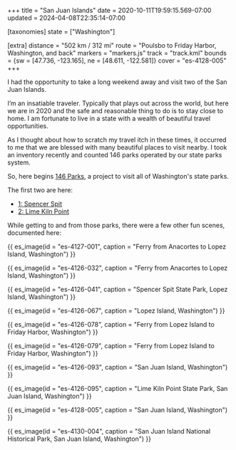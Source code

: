 +++
title = "San Juan Islands"
date = 2020-10-11T19:59:15.569-07:00
updated = 2024-04-08T22:35:14-07:00

[taxonomies]
state = ["Washington"]

[extra]
distance = "502 km / 312 mi"
route = "Poulsbo to Friday Harbor, Washington, and back"
markers = "markers.js"
track = "track.kml"
bounds = {sw = [47.736, -123.165], ne = [48.611, -122.581]}
cover = "es-4128-005"
+++

I had the opportunity to take a long weekend away and visit two of the San Juan Islands.

<!-- more -->

I’m an insatiable traveler. Typically that plays out across the world, but here we are in 2020 and the safe and reasonable thing to do is to stay close to home. I am fortunate to live in a state with a wealth of beautiful travel opportunities.

As I thought about how to scratch my travel itch in these times, it occurred to me that we are blessed with many beautiful places to visit nearby. I took an inventory recently and counted 146 parks operated by our state parks system.

So, here begins [146 Parks](https://146parks.blog/), a project to visit all of Washington's state parks.

The first two are here:

* [1: Spencer Spit](https://146parks.blog/spencer-spit/)
* [2: Lime Kiln Point](https://146parks.blog/lime-kiln-point/)

While getting to and from those parks, there were a few other fun scenes, documented here:

{{ es_image(id = "es-4127-001", caption = "Ferry from Anacortes to Lopez Island, Washington") }}

{{ es_image(id = "es-4126-032", caption = "Ferry from Anacortes to Lopez Island, Washington") }}

{{ es_image(id = "es-4126-041", caption = "Spencer Spit State Park, Lopez Island, Washington") }}

{{ es_image(id = "es-4126-067", caption = "Lopez Island, Washington") }}

{{ es_image(id = "es-4126-078", caption = "Ferry from Lopez Island to Friday Harbor, Washington") }}

{{ es_image(id = "es-4126-079", caption = "Ferry from Lopez Island to Friday Harbor, Washington") }}

{{ es_image(id = "es-4126-093", caption = "San Juan Island, Washington") }}

{{ es_image(id = "es-4126-095", caption = "Lime Kiln Point State Park, San Juan Island, Washington") }}

{{ es_image(id = "es-4128-005", caption = "San Juan Island, Washington") }}

{{ es_image(id = "es-4130-004", caption = "San Juan Island National Historical Park, San Juan Island, Washington") }}
